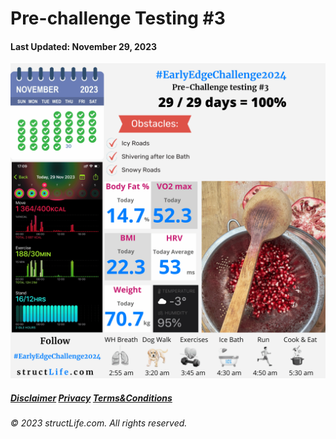 # Pre-challenge Testing #3

#### Last Updated: November 29, 2023

![Daily report for November 29, 2023 from structLife.com for a 2024 daily morning routine pre-challenge testing 3 - EarlyEdgeChallenge2024. ](../images/products/challenge-2023-11-29-pre-challenge-testing-3-EarlyEdgeChallenge2024.png)


##### [Disclaimer](/about-disclaimer)  [Privacy](/about-privacy-policy)  [Terms&Conditions](/about-terms-conditions)

###### © 2023 structLife.com. All rights reserved.